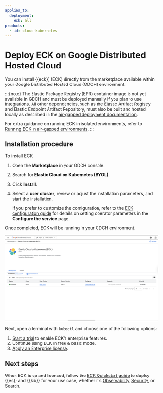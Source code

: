 ```yaml
---
applies_to:
  deployment:
    eck: all
products:
  - id: cloud-kubernetes
---
```


# Deploy ECK on Google Distributed Hosted Cloud

You can install {{eck}} (ECK) directly from the marketplace available within your Google Distributed Hosted Cloud (GDCH) environment.

:::{note}
The Elastic Package Registry (EPR) container image is not yet available in GDCH and must be deployed manually if you plan to use [integrations](integration-docs://reference/index.md). All other dependencies, such as the Elastic Artifact Registry and Elastic Endpoint Artifact Repository, must also be built and hosted locally as described in the [air-gapped deployment documentation](/deploy-manage/deploy/self-managed/air-gapped-install.md).

For extra guidance on running ECK in isolated environments, refer to [Running ECK in air-gapped environments](/deploy-manage/deploy/cloud-on-k8s/air-gapped-install.md).
:::

## Installation procedure

To install ECK:

1. Open the **Marketplace** in your GDCH console.
2. Search for **Elastic Cloud on Kubernetes (BYOL)**.
3. Click **Install**.
4. Select a **user cluster**, review or adjust the installation parameters, and start the installation.

    If you prefer to customize the configuration, refer to the [ECK configuration guide](/deploy-manage/deploy/cloud-on-k8s/configure.md) for details on setting operator parameters in the **Configure the service** page.

Once completed, ECK will be running in your GDCH environment.

![ECK-GDCH](/deploy-manage/images/eck-gdch.png)

Next, open a terminal with `kubectl` and choose one of the following options:

1. [Start a trial](/deploy-manage/license/manage-your-license-in-eck.md#k8s-start-trial) to enable ECK’s enterprise features.
2. Continue using ECK in free & basic mode.
3. [Apply an Enterprise license](/deploy-manage/license/manage-your-license-in-eck.md#k8s-add-license).

## Next steps

When ECK is up and licensed, follow the [ECK Quickstart guide](/deploy-manage/deploy/cloud-on-k8s/elasticsearch-deployment-quickstart.md) to deploy {{es}} and {{kib}} for your use case, whether it’s [Observability](/solutions/observability.md), [Security](/solutions/security.md), or [Search](/solutions/search.md).
